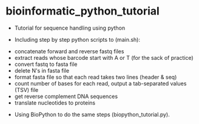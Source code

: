# bioinformatic_python_tutorial

* Tutorial for sequence handling using python

* Including step by step python scripts to (main.sh):
- concatenate forward and reverse fastq files
- extract reads whose barcode start with A or T (for the sack of practice) 
- convert fastq to fasta file 
- delete N's in fasta file
- format fasta file so that each read takes two lines (header & seq)
- count number of bases for each read, output a tab-separated values (TSV) file
- get reverse complement DNA sequences
- translate nucleotides to proteins

* Using BioPython to do the same steps (biopython_tutorial.py).
